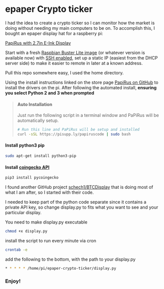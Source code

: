 # epaper Crypto ticker

I had the idea to create a crypto ticker so I can monitor how the market is doing without needing my main computers to be on. To accomplish this, I bought an epaper display hat for a raspberry pi:

[PapiRus with 2.7in E-Ink Display](https://au.rs-online.com/web/p/raspberry-pi-screens/1218357/)

Start with a fresh [Raspbian Buster Lite image](https://downloads.raspberrypi.org/raspios_lite_armhf/images/raspios_lite_armhf-2021-05-28/2021-05-07-raspios-buster-armhf-lite.zip) (or whatever version is available now) with [SSH enabled](https://phoenixnap.com/kb/enable-ssh-raspberry-pi), set up a static IP (easiest from the DHCP server side) to make it easier to remote in later at a known address.

Pull this repo somewhere easy, I used the home directory.

Using the install instructions linked on the store page [PapiRus on GitHub](https://github.com/PiSupply/PaPiRus) to install the drivers on the pi.
After following the automated install, **ensuring you select Python 2 and 3 when prompted**
>#### Auto Installation
>Just run the following script in a terminal window and PaPiRus will be automatically setup.
>```bash
># Run this line and PaPiRus will be setup and installed
>curl -sSL https://pisupp.ly/papiruscode | sudo bash
>```
#### Install python3 pip
```bash
sudo apt-get install python3-pip
```
#### Install [coingecko API](https://pypi.org/project/pycoingecko/)
```bash
pip3 install pycoingecko
```

I found another GitHub project [schech1/BTCDisplay](https://github.com/schech1/BTCDisplay) that is doing most of what I am after, so I started with their code.

I needed to keep part of the python code separate since it contains a private API key, so change display.py to fits what you want to see and your particular display.

You need to make display.py executable
```bash
chmod +x display.py
```

install the script to run every minute via cron
```bash
crontab -e
```
add the following to the bottom, with the path to your display.py
```bash
* * * * * /home/pi/epaper-crypto-ticker/display.py
```

### Enjoy!
